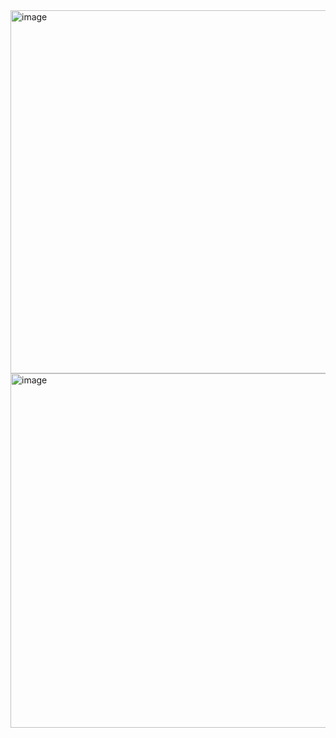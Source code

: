 <img width="676" height="581" alt="image" src="https://github.com/user-attachments/assets/d437d836-a7fd-4a27-904c-c390cdfd23f7" />


<img width="696" height="567" alt="image" src="https://github.com/user-attachments/assets/e995f528-7aea-417c-88bf-d78729e260e4" />

